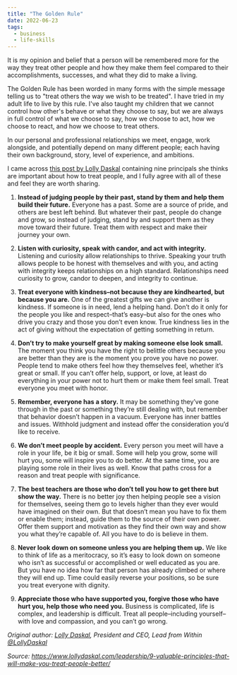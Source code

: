 ```yaml
---
title: "The Golden Rule"
date: 2022-06-23
tags:
  - business
  - life-skills
---
```


It is my opinion and belief that a person will be remembered more for the way they treat other people and how they make them feel compared to their accomplishments, successes, and what they did to make a living.

The Golden Rule has been worded in many forms with the simple message telling us to "treat others the way we wish to be treated".  I have tried in my adult life to live by this rule. I've also taught my children that we cannot control how other's behave or what they choose to say, but we are always in full control of what we choose to say, how we choose to act, how we choose to react, and how we choose to treat others.

In our personal and professional relationships we meet, engage, work alongside, and potentially depend on many different people; each having their own background, story, level of experience, and ambitions.

I came across [this post by Lolly Daskal](https://www.lollydaskal.com/leadership/9-valuable-principles-that-will-make-you-treat-people-better/) containing nine principals she thinks are important about how to treat people, and I fully agree with all of these and feel they are worth sharing.

1. **Instead of judging people by their past, stand by them and help them build their future.** Everyone has a past. Some are a source of pride, and others are best left behind. But whatever their past, people do change and grow, so instead of judging, stand by and support them as they move toward their future. Treat them with respect and make their journey your own.

2. **Listen with curiosity, speak with candor, and act with integrity.** Listening and curiosity allow relationships to thrive. Speaking your truth allows people to be honest with themselves and with you, and acting with integrity keeps relationships on a high standard. Relationships need curiosity to grow, candor to deepen, and integrity to continue.

3. **Treat everyone with kindness–not because they are kindhearted, but because you are.** One of the greatest gifts we can give another is kindness. If someone is in need, lend a helping hand. Don’t do it only for the people you like and respect–that’s easy–but also for the ones who drive you crazy and those you don’t even know. True kindness lies in the act of giving without the expectation of getting something in return.

4. **Don’t try to make yourself great by making someone else look small.** The moment you think you have the right to belittle others because you are better than they are is the moment you prove you have no power. People tend to make others feel how they themselves feel, whether it’s great or small. If you can’t offer help, support, or love, at least do everything in your power not to hurt them or make them feel small. Treat everyone you meet with honor.

5. **Remember, everyone has a story.** It may be something they’ve gone through in the past or something they’re still dealing with, but remember that behavior doesn’t happen in a vacuum. Everyone has inner battles and issues. Withhold judgment and instead offer the consideration you’d like to receive.

6. **We don’t meet people by accident.** Every person you meet will have a role in your life, be it big or small. Some will help you grow, some will hurt you, some will inspire you to do better. At the same time, you are playing some role in their lives as well. Know that paths cross for a reason and treat people with significance.

7. **The best teachers are those who don’t tell you how to get there but show the way.** There is no better joy then helping people see a vision for themselves, seeing them go to levels higher than they ever would have imagined on their own. But that doesn’t mean you have to fix them or enable them; instead, guide them to the source of their own power. Offer them support and motivation as they find their own way and show you what they’re capable of. All you have to do is believe in them.

8. **Never look down on someone unless you are helping them up.** We like to think of life as a meritocracy, so it’s easy to look down on someone who isn’t as successful or accomplished or well educated as you are. But you have no idea how far that person has already climbed or where they will end up. Time could easily reverse your positions, so be sure you treat everyone with dignity.

9. **Appreciate those who have supported you, forgive those who have hurt you, help those who need you.** Business is complicated, life is complex, and leadership is difficult. Treat all people–including yourself–with love and compassion, and you can’t go wrong.

*Original author: [Lolly Daskal](https://www.lollydaskal.com), President and CEO, Lead from Within [@LollyDaskal](https://twitter.com/LollyDaskal)*

*Source: https://www.lollydaskal.com/leadership/9-valuable-principles-that-will-make-you-treat-people-better/*
